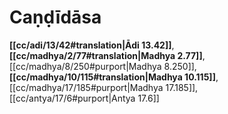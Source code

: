 # Caṇḍīdāsa

**[[cc/adi/13/42#translation|Ādi 13.42]]**, **[[cc/madhya/2/77#translation|Madhya 2.77]]**, [[cc/madhya/8/250#purport|Madhya 8.250]], **[[cc/madhya/10/115#translation|Madhya 10.115]]**, [[cc/madhya/17/185#purport|Madhya 17.185]], [[cc/antya/17/6#purport|Antya 17.6]]

